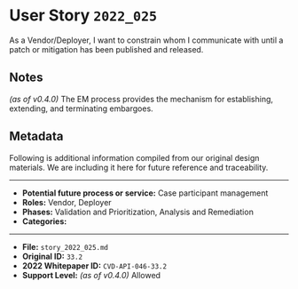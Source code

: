 
# User Story `2022_025` #

<!-- story-start -->As a Vendor/Deployer, I want to constrain whom I communicate with until a patch or mitigation has been published and released.<!-- story-end -->

## Notes ##

*(as of v0.4.0)*
The EM process provides the mechanism for establishing, extending, and terminating embargoes.


## Metadata ##

Following is additional information compiled from our original design materials.
We are including it here for future reference and traceability.

---

- **Potential future process or service:** Case participant management
- **Roles:** Vendor, Deployer
- **Phases:** Validation and Prioritization, Analysis and Remediation
- **Categories:** 

---

- **File:** `story_2022_025.md`
- **Original ID:** `33.2`
- **2022 Whitepaper ID:** `CVD-API-046-33.2`
- **Support Level:** *(as of v0.4.0)* Allowed
